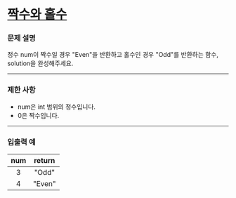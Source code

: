 # [짝수와 홀수](https://programmers.co.kr/learn/courses/30/lessons/12937)

### 문제 설명

정수 num이 짝수일 경우 "Even"을 반환하고 홀수인 경우 "Odd"를 반환하는 함수, solution을 완성해주세요.

---

### 제한 사항

- num은 int 범위의 정수입니다.
- 0은 짝수입니다.

---

### 입출력 예

|   num   |   return   | 
| :---: | :---: |
|   3   |  "Odd"  |
|   4   |  "Even"  |
